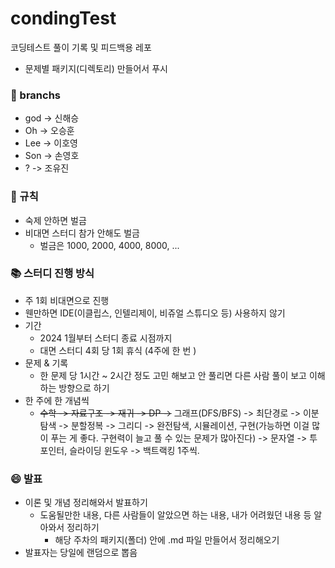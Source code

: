 # condingTest
코딩테스트 풀이 기록 및 피드백용 레포

- 문제별 패키지(디렉토리) 만들어서 푸시

### 🕎 branchs
  - god -> 신해승
  - Oh -> 오승훈
  - Lee -> 이호영
  - Son -> 손영호
  - ? -> 조유진

### 🔔 규칙

- 숙제 안하면 벌금
- 비대면 스터디 참가 안해도 벌금
  - 벌금은 1000, 2000, 4000, 8000, ... 

### 📚 스터디 진행 방식

- 주 1회 비대면으로 진행
- 웬만하면 IDE(이클립스, 인텔리제이, 비쥬얼 스튜디오 등) 사용하지 않기
- 기간
    - 2024 1월부터 스터디 종료 시점까지
    - 대면 스터디 4회 당 1회 휴식 (4주에 한 번 )
- 문제 & 기록
    - 한 문제 당 1시간 ~ 2시간 정도 고민 해보고 안 풀리면 다른 사람 풀이 보고 이해하는 방향으로 하기
- 한 주에 한 개념씩
    - ~~수학 -> 자료구조 -> 재귀 -> DP ->~~ 그래프(DFS/BFS) -> 최단경로 -> 이분탐색 -> 분할정복 -> 그리디 -> 완전탐색, 시뮬레이션, 구현(가능하면 이걸 많이 푸는 게 좋다. 구현력이 늘고 풀 수 있는 문제가 많아진다) -> 문자열 -> 투 포인터, 슬라이딩 윈도우 -> 백트랙킹 1주씩.

### 😄 발표
- 이론 및 개념 정리해와서 발표하기
  - 도움될만한 내용, 다른 사람들이 알았으면 하는 내용, 내가 어려웠던 내용 등 알아와서 정리하기
    - 해당 주차의 패키지(폴더) 안에 .md 파일 만들어서 정리해오기
- 발표자는 당일에 랜덤으로 뽑음
